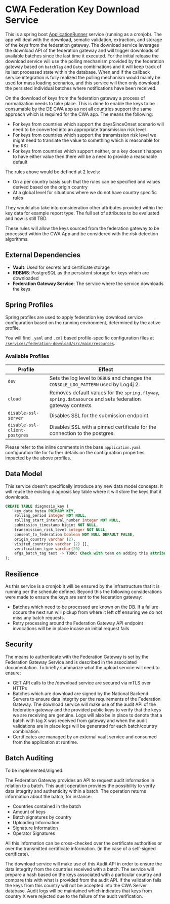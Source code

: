 # CWA Federation Key Download Service

This is a spring boot [ApplicationRunner](https://docs.spring.io/spring-boot/docs/current/api/org/springframework/boot/ApplicationRunner.html) service (running as a cronjob). The app will deal with the download, sematic validation, extraction, and storage of the keys from the federation gateway. The download service leverages the download API of the federation gateway and will trigger downloads of available batches since the last time it executed. For the initial release the download service will use the polling mechanism provided by the federation gateway based on `batchTag` and `Date` combinations and it will keep track of its last processed state within the database. When and if the callback service integration is fully realized the polling mechanism would mainly be used for mass loading scenarios, and this service will then only download the persisted individual batches where notifications have been received.

On the download of keys from the federation gateway a process of normalization needs to take place. This is done to enable the keys to be consumable by the DE CWA app as not all countries support the same approach which is required for the CWA app. The means the following:

- For keys from countries which support the daysSinceOnset scenario will need to be converted into an appropriate transmission risk level
- For keys from countries which support the transmission risk level we might need to translate the value to something which is reasonable for the RKI
- For keys from countries which support neither, or a key doesn't happen to have either value then there will be a need to provide a reasonable default

The rules above would be defined at 2 levels:

- On a per country basis such that the rules can be specified and values derived based on the origin country
- At a global level for situations where we do not have country specific rules

They would also take into consideration other attributes provided within the key data for example report type. The full set of attributes to be evaluated and how is still TBD.

These rules will allow the keys sourced from the federation gateway to be processed within the CWA App and be considered with the risk detection algorithms.

## External Dependencies

- **Vault**: Used for secrets and certificate storage
- **RDBMS**: PostgreSQL as the persistent storage for keys which are downloaded
- **Federation Gateway Service**: The service where the service downloads the keys

## Spring Profiles

Spring profiles are used to apply federation key download service configuration based on the running environment, determined by the active profile.

You will find `.yaml` and `.xml` based profile-specific configuration files at [`/services/federation-download/src/main/resources`](/services/federation-download/src/main/resources).

### Available Profiles

Profile                                           | Effect
--------------------------------------------------|-------------
`dev`                                             | Sets the log level to `DEBUG` and changes the `CONSOLE_LOG_PATTERN` used by Log4j 2.
`cloud`                                           | Removes default values for the `spring.flyway`, `spring.datasource` and sets federation gateway contexts
`disable-ssl-server`                              | Disables SSL for the submission endpoint.
`disable-ssl-client-postgres`                     | Disables SSL with a pinned certificate for the connection to the postgres.

Please refer to the inline comments in the base `application.yaml` configuration file for further details on the configuration properties impacted by the above profiles.

## Data Model

This service doesn't specifically introduce any new data model concepts. It will reuse the existing diagnosis key table where it will store the keys that it downloads.

```sql
CREATE TABLE diagnosis_key (
    key_data bytea PRIMARY KEY,
    rolling_period integer NOT NULL,
    rolling_start_interval_number integer NOT NULL,
    submission_timestamp bigint NOT NULL,
    transmission_risk_level integer NOT NULL,
    consent_to_federation boolean NOT NULL DEFAULT FALSE,
    origin_country varchar (2),
    visited_countries varchar (2) [],
    verification_type varchar(20)
    efgs_batch_tag text -> TODO: Check with team on adding this attribute
);
```

## Resilience
As this service is a cronjob it will be ensured by the infrastructure that it is running per the schedule defined. Beyond this the following considerations were made to ensure the keys are sent to the federation gateway:

- Batches which need to be processed are known on the DB. If a failure occurs the next run will pickup from where it left off ensuring we do not miss any batch requests.
- Retry processing around the Federation Gateway API endpoint invocations will be in place incase an initial request fails

## Security

The means to authenticate with the Federation Gateway is set by the Federation Gateway Service and is described in the associated documentation. To briefly summarize what the upload service will need to ensure:

- GET API calls to the /download service are secured via mTLS over HTTPs
- Batches which are download are signed by the National Backend Servers to ensure data integrity per the requirements of the Federation Gateway. The download service will make use of the audit API of the federation gateway and the provided public keys to verify that the keys we are receiving are genuine. Logs will also be in place to denote that a batch with tag X was received from gateway and when the audit validations are in place logs will be generated for each batch/country combination.
- Certificates are managed by an external vault service and consumed from the application at runtime.

## Batch Auditing

To be implemented/aligned: 

The Federation Gateway provides an API to request audit information in relation to a batch. This audit operation provides the possibility to verify data integrity and authenticity within a batch. The operation returns information about the batch, for instance:
* Countries contained in the batch
* Amount of keys
* Batch signatures by country
* Uploading Information
* Signature Information
* Operator Signatures

All this information can be cross-checked over the certificate authorities or over the transmitted certificate information. (in the case of a self-signed certificate).

The download service will make use of this Audit API in order to ensure the data integrity from the countries received with a batch. The service will prepare a hash based on the keys associated with a particular country and compare this with what is provided from the audit API. If the validation fails the keys from this country will not be accepted into the CWA Server database. Audit logs will be maintained which indicates that keys from country X were rejected due to the failure of the audit verification.